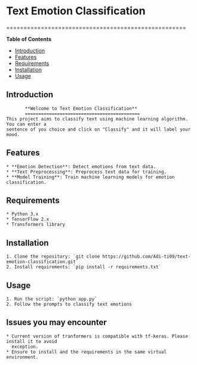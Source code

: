 # **Text Emotion Classification**
====================================================

**Table of Contents**

* [Introduction](#introduction)
* [Features](#features)
* [Requirements](#requirements)
* [Installation](#installation)
* [Usage](#usage)

**Introduction**
------------------

           **Welcome to Text Emotion Classification**
           ===========================================
    This project aims to classify text using machine learning algorithm. You can enter a 
    sentence of you choice and click on "Classify" and it will label your mood.

**Features**
----------------
    * **Emotion Detection**: Detect emotions from text data.
    * **Text Preprocessing**: Preprocess text data for training.
    * **Model Training**: Train machine learning models for emotion classification.

**Requirements**
----------------

    * Python 3.x
    * TensorFlow 2.x
    * Transformers library

**Installation**
------------

    1. Clone the repository: `git clone https://github.com/Adi-ti09/text-emotion-classification.git`
    2. Install requirements: `pip install -r requirements.txt`

**Usage**
--------

    1. Run the script: `python app.py`
    2. Follow the prompts to classify text emotions

**Issues you may encounter**
------------------------------
    * Current version of tranformers is compatible with tf-keras. Please install it to avoid
      exception.
    * Ensure to install and the requirements in the same virtual environment.
    




